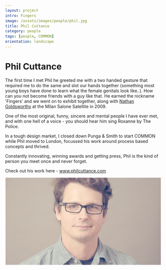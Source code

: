 ```yaml
---
layout: project
intro: Fingers 
image: /assets/images/people/phil.jpg
title: Phil Cuttance
category: people
tags: [people, COMMON]
orientation: landscape
---
```


# Phil Cuttance

The first time I met Phil he greeted me with a two handed gesture that required me to do the same and slot our hands together (something most young boys have done to learn what the female genitals look like..). 
How can you not become friends with a guy like that. He earned the nickname 'Fingers' and we went on to exhibit together, along with <a href="http://www.goldsworthystudio.com/" target="_blank">Nathan Goldsworthy</a> at the Milan Salone Satellite in 2009.

One of the most original, funny, sincere and mental people I have ever met, and with one hell of a voice - you should hear him sing Roxanne by The Police. 

In a tough design market, I closed down Punga & Smith to start COMMON while Phil moved to London, focussed his work around process based concepts and thrived. 

Constantly innovating, winning awards and getting press, Phil is the kind of person you meet once and never forget. 

Check out his work here - <a href="http://www.philcuttance.com/" target="_blank">www.philcuttance.com</a>

![](/assets/images/people/phil.jpg)

